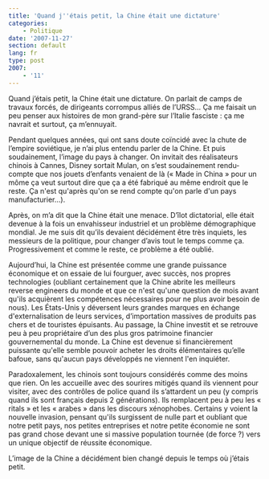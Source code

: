 ```yaml
---
title: 'Quand j''étais petit, la Chine était une dictature'
categories:
    - Politique
date: '2007-11-27'
section: default
lang: fr
type: post
2007:
    - '11'
---
```


Quand j&#8217;&#233;tais petit, la Chine &#233;tait une dictature. On parlait de camps de travaux forc&#233;s, de dirigeants corrompus alli&#233;s de l&#8217;URSS… &#199;a me faisait un peu penser aux histoires de mon grand-p&#232;re sur l&#8217;Italie fasciste&nbsp;: &#231;a me navrait et surtout, &#231;a m&#8217;ennuyait.

Pendant quelques ann&#233;es, qui ont sans doute co&#239;ncid&#233; avec la chute de l&#8217;empire sovi&#233;tique, je n&#8217;ai plus entendu parler de la Chine. Et puis soudainement, l&#8217;image du pays &#224; changer. On invitait des r&#233;alisateurs chinois &#224; Cannes, Disney sortait Mulan, on s&#8217;est soudainement rendu-compte que nos jouets d&#8217;enfants venaient de l&#224; (&#171; Made in China &#187; pour un m&#244;me &#231;a veut surtout dire que &#231;a a &#233;t&#233; fabriqu&#233; au m&#234;me endroit que le reste. &#199;a n'est qu'apr&#232;s qu'on se rend compte qu'on parle d'un pays manufacturier…).

Apr&#232;s, on m&#8217;a dit que la Chine &#233;tait une menace. D&#8217;&#238;lot dictatorial, elle &#233;tait devenue &#224; la fois un envahisseur industriel et un probl&#232;me d&#233;mographique mondial. Je me suis dit qu&#8217;ils devaient d&#233;cid&#233;ment &#234;tre tr&#232;s inquiets, les messieurs de la politique, pour changer d&#8217;avis tout le temps comme &#231;a. Progressivement et comme le reste, ce probl&#232;me a &#233;t&#233; oubli&#233;.

Aujourd&#8217;hui, la Chine est pr&#233;sent&#233;e comme une grande puissance &#233;conomique et on essaie de lui fourguer, avec succ&#232;s, nos propres technologies (oubliant certainement que la Chine abrite les meilleurs reverse engineers du monde et que ce n'est qu'une question de mois avant qu'ils acqui&#232;rent les comp&#233;tences n&#233;cessaires pour ne plus avoir besoin de nous). Les &#201;tats-Unis y d&#233;versent leurs grandes marques en &#233;change d'externalisation de leurs services, d&#8217;importation massives de produits pas chers et de touristes &#233;puisants. Au passage, la Chine investit et se retrouve peu &#224; peu propri&#233;taire d&#8217;un des plus gros patrimoine financier gouvernemental du monde. La Chine est devenue si financi&#232;rement puissante qu'elle semble pouvoir acheter les droits &#233;l&#233;mentaires qu&#8217;elle bafoue, sans qu'aucun pays d&#233;velopp&#233;s ne viennent l'en inqui&#233;ter.

Paradoxalement, les chinois sont toujours consid&#233;r&#233;s comme des moins que rien. On les accueille avec des sourires mitig&#233;s quand ils viennent pour visiter, avec des contr&#244;les de police quand ils s&#8217;attardent un peu (y compris quand ils sont fran&#231;ais depuis 2 g&#233;n&#233;rations). Ils remplacent peu &#224; peu les &#171; ritals &#187; et les &#171; arabes &#187; dans les discours x&#233;nophobes. Certains y voient la nouvelle invasion, pensant qu'ils surgissent de nulle part et oubliant que notre petit pays, nos petites entreprises et notre petite &#233;conomie ne sont pas grand chose devant une si massive population tourn&#233;e (de force&nbsp;?) vers un unique objectif de r&#233;ussite &#233;conomique.

L&#8217;image de la Chine a d&#233;cid&#233;ment bien chang&#233; depuis le temps o&#249; j&#8217;&#233;tais petit.
